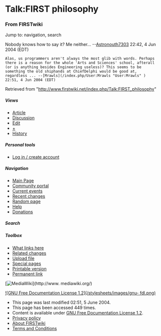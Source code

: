 # Talk:FIRST philosophy

### From FIRSTwiki

Jump to: navigation, search

Nobody knows how to say it? Me neither...
--[Astronouth7303](/index.php/User:Astronouth7303 "User:Astronouth7303" )
22:42, 4 Jun 2004 (EDT)

    Alas, us programmers aren't always the most glib with words. Perhaps there is a reason for the whole 'Arts and Sciences' school, afterall (or is anything besides Engineering useless)? This seems to be something the old shiphands at ChiefDelphi would be good at, regardless ... --[Mrawls](/index.php/User:Mrawls "User:Mrawls" ) 22:51, 4 Jun 2004 (EDT) 

Retrieved from "<http://www.firstwiki.net/index.php/Talk:FIRST_philosophy>"

##### Views

  * [Article](/index.php/FIRST_philosophy)
  * [Discussion](/index.php/Talk:FIRST_philosophy)
  * [Edit](/index.php?title=Talk:FIRST_philosophy&action=edit)
  * [+](/index.php?title=Talk:FIRST_philosophy&action=edit&section=new)
  * [History](/index.php?title=Talk:FIRST_philosophy&action=history)

##### Personal tools

  * [Log in / create account](/index.php?title=Special:Userlogin&returnto=Talk:FIRST_philosophy)

[](/index.php/Main_Page "Main Page" )

##### Navigation

  * [Main Page](/index.php/Main_Page)
  * [Community portal](/index.php/FIRSTwiki:Community_portal)
  * [Current events](/index.php/Current_events)
  * [Recent changes](/index.php/Special:Recentchanges)
  * [Random page](/index.php/Special:Random)
  * [Help](/index.php/Help:Contents)
  * [Donations](/index.php/FIRSTwiki:Site_support)

##### Search



##### Toolbox

  * [What links here](/index.php/Special:Whatlinkshere/Talk:FIRST_philosophy)
  * [Related changes](/index.php/Special:Recentchangeslinked/Talk:FIRST_philosophy)
  * [Upload file](/index.php/Special:Upload)
  * [Special pages](/index.php/Special:Specialpages)
  * [Printable version](/index.php?title=Talk:FIRST_philosophy&printable=yes)
  * [Permanent link](/index.php?title=Talk:FIRST_philosophy&oldid=39101)

[![MediaWiki](/skins/common/images/poweredby_mediawiki_88x31.png)](http://www.
mediawiki.org/)

[![GNU Free Documentation License 1.2](/stylesheets/images/gnu-
fdl.png)](http://www.gnu.org/copyleft/fdl.html)

  * This page was last modified 02:51, 5 June 2004.
  * This page has been accessed 449 times.
  * Content is available under [GNU Free Documentation License 1.2](http://www.gnu.org/copyleft/fdl.html "http://www.gnu.org/copyleft/fdl.html" ).
  * [Privacy policy](/index.php/FIRSTwiki:Privacy_policy "FIRSTwiki:Privacy policy" )
  * [About FIRSTwiki](/index.php/FIRSTwiki:About "FIRSTwiki:About" )
  * [Terms and Conditions](/index.php/FIRSTwiki:Terms_and_conditions "FIRSTwiki:Terms and conditions" )

